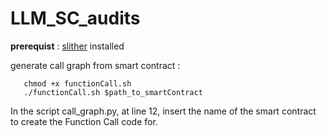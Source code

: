 # LLM_SC_audits

**prerequist** : [slither](https://github.com/crytic/slither) installed

generate call graph from smart contract : 
```
   chmod +x functionCall.sh
   ./functionCall.sh $path_to_smartContract
```
In the script call_graph.py, at line 12, insert the name of the smart contract to create the Function Call code for. 

     
